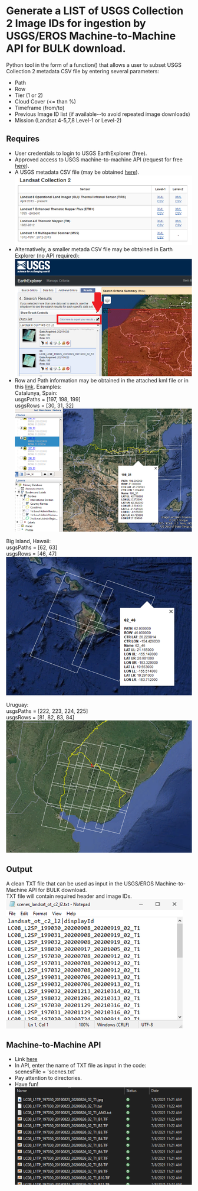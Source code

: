# Generate a LIST of USGS Collection 2 Image IDs for ingestion by USGS/EROS Machine-to-Machine API for BULK download.
Python tool in the form of a function() that allows a user to subset USGS Collection 2 metadata CSV file by entering several parameters:
* Path
* Row
* Tier (1 or 2)
* Cloud Cover (<= than %)
* Timeframe (from/to)
* Previous Image ID list (if available--to avoid repeated image downloads)
* Mission (Landsat 4-5,7,8 Level-1 or Level-2)

## Requires
* User credentials to login to USGS EarthExplorer (free).
* Approved access to USGS machine-to-machine API (request for free [here](https://ers.cr.usgs.gov/profile/access)).
* A USGS metadata CSV file (may be obtained [here](https://www.usgs.gov/core-science-systems/nli/landsat/bulk-metadata-service)).
![screenshot1](/screenshots/1.png)
* Alternatively, a smaller metada CSV file may be obtained in Earth Explorer (no API required):
![screenshot2](/screenshots/2.png)
* Row and Path information may be obtained in the attached kml file or in this [link](https://www.usgs.gov/media/files/landsat-wrs-2-scene-boundaries-kml-file).
Examples:  
Catalunya, Spain:  
usgsPaths = [197, 198, 199]  
usgsRows = [30, 31, 32]
![screenshot3](/screenshots/3.png)

Big Island, Hawaii:  
usgsPaths = [62, 63]  
usgsRows = [46, 47]
![screenshot4](/screenshots/4.png)

Uruguay:  
usgsPaths = [222, 223, 224, 225]  
usgsRows = [81, 82, 83, 84]
![screenshot5](/screenshots/5.png)

## Output
A clean TXT file that can be used as input in the USGS/EROS Machine-to-Machine API for BULK download.  
TXT file will contain required header and image IDs.
![screenshot6](/screenshots/6.png)

## Machine-to-Machine API
* Link [here](https://m2m.cr.usgs.gov/)
* In API, enter the name of TXT file as input in the code:  
scenesFile = 'scenes.txt'  
* Pay attention to directories.
* Have fun!  
![screenshot7](/screenshots/7.png)
